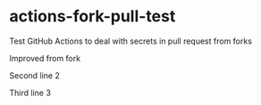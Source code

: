 # actions-fork-pull-test
Test GitHub Actions to deal with secrets in pull request from forks

Improved from fork

Second line 2

Third line 3